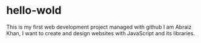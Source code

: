 # hello-wold
This is my first web development project managed with github
I am Abraiz Khan, I want to create and design websites with JavaScript and its libraries.
